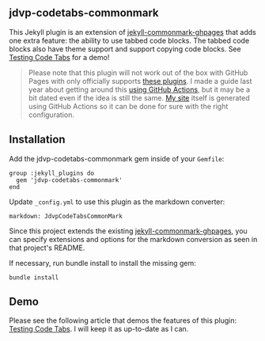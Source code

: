 ## jdvp-codetabs-commonmark

This Jekyll plugin is an extension of [jekyll-commonmark-ghpages] that adds one extra feature: the ability to use tabbed code blocks. The tabbed code blocks also have theme support and support copying code blocks. See [Testing Code Tabs] for a demo!

> Please note that this plugin will not work out of the box with GitHub Pages with only officially supports [these plugins]. I made a guide last year about getting around this [using GitHub Actions], but it may be a bit dated even if the idea is still the same. [My site] itself is generated using GitHub Actions so it can be done for sure with the right configuration.

## Installation

Add the jdvp-codetabs-commonmark gem inside of your `Gemfile`:
```
group :jekyll_plugins do
  gem 'jdvp-codetabs-commonmark'
end
```

Update `_config.yml` to use this plugin as the markdown converter:
```
markdown: JdvpCodeTabsCommonMark
``` 

Since this project extends the existing [jekyll-commonmark-ghpages], you can specify
extensions and options for the markdown conversion as seen in that project's README.

If necessary, run bundle install to install the missing gem:

```
bundle install
```

## Demo

Please see the following article that demos the features of this plugin: [Testing Code Tabs]. I will keep it as up-to-date as I can.

[jekyll-commonmark-ghpages]: https://github.com/github/jekyll-commonmark-ghpages
[these plugins]: https://pages.github.com/versions/
[Testing Code Tabs]: https://jdvp.me/articles/Testing-Code-Tabs
[using GitHub Actions]: https://jdvp.me/articles/Jekyll-with-GitHub-Actions
[My site]: https://jdvp.me/articles/